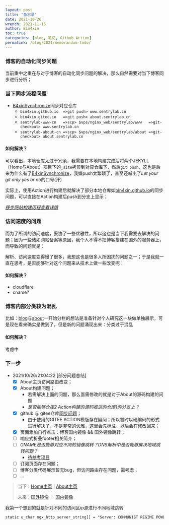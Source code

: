 ```yaml
---
layout: post
title: "备忘录"
date: 2021-10-26
wrench: 2021-11-15
author: Bin4xin
toc: true
categories: [blog, 笔记, Github Action]
permalink: /blog/2021/memorandum-todo/
---
```



### 博客的自动化同步问题

当前重中之重在与对于博客的自动化同步问题的解决，那么自然需要对当下博客同步进行分析；

### 当下同步流程问题

- [B4xinSynchronize]({{site.githubAccess}}/B4xinSynchronize)同步对应仓库
	- `bin4xin.github.io  =>git push> www.sentrylab.cn`
	- `bin4xin.gitee.io   =>git push> about.sentrylab.cn`
	- `sentrylab-www-cn   =>scp> $vps/nginx_web/sentrylab/www   =>git-checkout> www.sentrylab.cn`
	- `sentrylab-about-cn =>scp> $vps/nginx_web/sentrylab/about =>git-checkout> about.sentrylab.cn`

#### 如何解决？

可以看出，本地仓库太过于冗余，我需要在本地构建完成后将两个JEKYLL（Home与About）项目下的`_site`拷贝到对应仓库下，然后`git push`，这也是后来为什么有了[B4xinSynchronize]({{site.githubAccess}}/B4xinSynchronize)，我嫌push太繁琐了，甚至还喊出了*Let your git only yes or no*的口号(汗)

实际上，使用Action进行构建后就解决了部分本地仓库如[bin4xin.github.io]({{site.githubAccess}}/bin4xin.github.io)的同步问题，可以直接在Action构建后push到分支上显示；

[*移步网站构建历程查看详情*]({{site.githubAccess}}/bin4xin.github.io/blob/main/CHANGELOG.md)

### 访问速度的问题

而为了所谓的访问速度，妥协了一些优雅性，所以这也是当下我需要去解决的问题；因为一些诸如网站备案等原因，我个人不得不把博客搭建在国外的服务器上，而导致的问题就是：

解析、访问速度变得慢了很多，我想这也是很多人所困扰的问题之一；于是我就一直在思考，是否能够针对这个问题来从技术上做一些改变呢：

#### 如何解决？

- cloudflare
- cname?

### 博客内部分类较为混乱

比如：[blog](/blog)与[about](/about)一开始分栏的想法是准备针对个人研究这一块做单独展示，可是现在看来确实是做到了，但是新的问题涌现出来：分类过于混乱

#### 如何解决？

考虑中

### 下一步

- 2021/10/26/21:04:22 [部分问题总结]
    - [x] About主页访问路由改变；
    - [x] About构建问题；
        - 若需解决上面的问题，那么亟需修改的就是对于About的源码构建的问题
        - *是否能够仓库2 Action构建的源码推送的仓库1的分支上？*
    - [x] github 与 gitee仓库[同步问题]({{site.githubAccess}}/{{site.githubRepos}}/blob/main/.github/workflows/deploy.yml}})；
        - 由于使用的GITEE ACTION模版存在疑问；所以暂时以硬编码的形式进行解决了，不是非常的优雅，这里会先标注，以后会在修改回来；
    - [x] 页面添加自行点击：博客国内镜像 && 国外镜像跳转；
    - [ ] 响应式折叠footer相关简介；
    - [ ] *CNAME是否能够对应不同的镜像跳转？DNS解析中是否能够解决地域跳转问题？*
        - [待参考项目](https://github.com/antvis/G2/blob/gh-pages/CNAME)
    - [ ] 订阅页面存在问题；
    - [ ] 博客分类代码展示暂无bug，但访问路由存在问题，需考虑；
    - [ ] ...

> 当下：[Home主页]({{site.githubIO}}) | [About主页]({{site.giteeIO}})
>
> 未来：[国外镜像]({{site.githubIO}}/about) ｜ [国内镜像]({{site.giteeIO}}/about)

我第一个想到的就是针对不同的访问区ip源进行不同地域跳转

```xml
static u_char ngx_http_server_string[] = "Server: COMMUNIST REGIME POWER SUPREME" CRLF;
```

